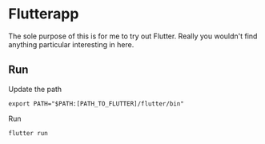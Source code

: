# Flutterapp

The sole purpose of this is for me to try out Flutter. Really you wouldn't find anything particular interesting in here.  

## Run

Update the path

`export PATH="$PATH:[PATH_TO_FLUTTER]/flutter/bin"`

Run

`flutter run`

